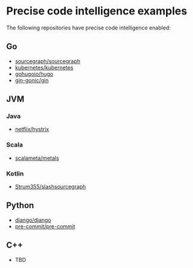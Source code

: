# Precise code intelligence examples

The following repositories have precise code intelligence enabled:

## Go
- [sourcegraph/sourcegraph](https://sourcegraph.com/github.com/sourcegraph/sourcegraph/-/blob/enterprise/cmd/executor/internal/apiclient/client.go?L230:18&subtree=true#tab=references)
- [kubernetes/kubernetes](https://sourcegraph.com/github.com/kubernetes/kubernetes/-/blob/cmd/cloud-controller-manager/main.go?L45:2&subtree=true#tab=references)
- [gohugoio/hugo](https://sourcegraph.com/github.com/gohugoio/hugo/-/blob/common/hugo/hugo.go?L65:15&subtree=true#tab=references)
- [gin-gonic/gin](https://sourcegraph.com/github.com/gin-gonic/gin/-/blob/routergroup.go?L33:6&subtree=true#tab=references)

## JVM
### Java
- [netflix/hystrix](https://sourcegraph.com/github.com/Netflix/Hystrix/-/blob/hystrix-core/src/main/java/com/netflix/hystrix/HystrixRequestCache.java#L77:40)

### Scala
- [scalameta/metals](https://sourcegraph.com/github.com/scalameta/metals/-/blob/metals/src/main/scala/scala/meta/metals/Main.scala?L48:36&subtree=true#tab=references)

### Kotlin
- [Strum355/slashsourcegraph](https://sourcegraph.com/github.com/Strum355/slash-sourcegraph@master/-/blob/src/main/kotlin/slashsourcegraph/App.kt?L162:30&subtree=true#tab=references)


## Python
- [django/django](https://sourcegraph.com/github.com/django/django/-/blob/django/core/files/storage.py?L70:9&subtree=true#tab=references)
- [pre-commit/pre-commit](https://sourcegraph.com/github.com/pre-commit/pre-commit/-/blob/pre_commit/languages/dart.py?L35:25&subtree=true#tab=references)

## C++
- TBD
 

